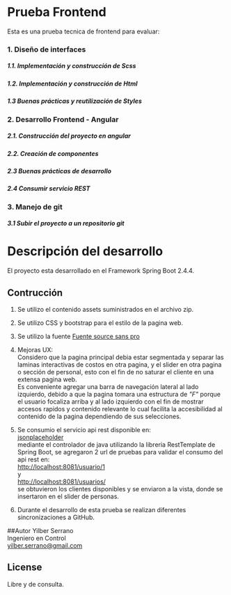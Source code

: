 # Prueba Frontend

Esta es una prueba tecnica de frontend para evaluar:

### 1. Diseño de interfaces
##### 1.1. Implementación y construcción de Scss
##### 1.2. Implementación y construcción de Html
##### 1.3 Buenas prácticas y reutilización de Styles
	
### 2. Desarrollo Frontend - Angular
##### 2.1. Construcción del proyecto en angular
##### 2.2. Creación de componentes
##### 2.3 Buenas prácticas de desarrollo
##### 2.4 Consumir servicio REST

### 3. Manejo de git
##### 3.1 Subir el proyecto a un repositorio git

# Descripción del desarrollo

El proyecto esta desarrollado en el Framework Spring Boot 2.4.4.

## Contrucción
1. Se utilizo el contenido assets suministrados en el archivo zip.
2. Se utilizo CSS y bootstrap para el estilo de la pagina web.
3. Se utilizo la fuente
[Fuente source sans pro](https://fonts.google.com/specimen/Source+Sans+Pro)
4. Mejoras UX:  
Considero que la pagina principal debia estar segmentada y separar las laminas interactivas de costos en otra pagina, y el slider en otra pagina o sección de personal, esto con el fin de no saturar el cliente en una extensa pagina web.  
Es conveniente agregar una barra de navegación lateral al lado izquierdo, debido a que la pagina tomara una estructura de *"F"* 
porque el usuario focaliza arriba y al lado izquierdo con el fin de mostrar accesos rapidos y contenido relevante lo cual facilita
la accesibilidad al contenido de la pagina dependiendo de sus selecciones.
5. Se consumio el servicio api rest disponible en:  
[jsonplaceholder](http://jsonplaceholder.typicode.com/)  
mediante el controlador de java utilizando la libreria RestTemplate de Spring Boot, se agregaron 2 url de pruebas para validar el consumo del api rest en:  
[http://localhost:8081/usuario/1](http://localhost:8081/usuario/1)  
y  
[http://localhost:8081/usuarios/](http://localhost:8081/usuarios/)  
se obtuvieron los clientes disponibles y se enviaron a la vista, donde se insertaron en el slider de personas.

6. Durante el desarrollo de esta prueba se realizan diferentes sincronizaciones a GitHub.


##Autor
Yilber Serrano  
Ingeniero en Control  
yilber.serrano@gmail.com  

## License
Libre y de consulta.